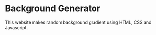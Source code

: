 # Background Generator
This website makes random background gradient using HTML, CSS and Javascript.
